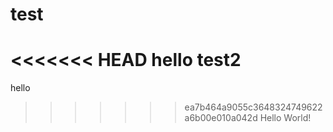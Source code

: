# test

<<<<<<< HEAD
hello
test2
=======
hello
>>>>>>> ea7b464a9055c3648324749622a6b00e010a042d
Hello World!